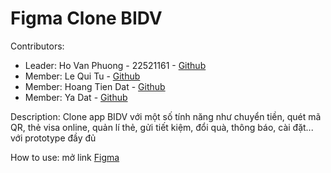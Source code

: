 # Figma Clone BIDV
Contributors:
<ul>
  <li>
    Leader: Ho Van Phuong - 22521161 - <a href="https://github.com/quark1412">Github</a>
  </li>
  <li>
    Member: Le Qui Tu - <a href="https://github.com/mrfour4">Github</a>
  </li>
  <li>
    Member: Hoang Tien Dat - <a href="https://github.com/irisus1">Github</a>
  </li>
  <li>
    Member: Ya Dat - <a href="https://github.com/YaDat354">Github</a>
  </li>
</ul>
<p>
  Description: Clone app BIDV với một số tính năng như chuyển tiền, quét mã QR, thẻ visa online, quản lí thẻ, gửi tiết kiệm, đổi quà, thông báo, cài đặt... với prototype đầy đủ
</p>
<p>
  How to use: mở link <a href="https://www.figma.com/file/J1GDyXXLnKnmbm5UGdK7GG/BIDV-Prototype?type=design&node-id=0-1&mode=design&t=aznorZ74cp4Jj39m-0">Figma</a> 
</p>
